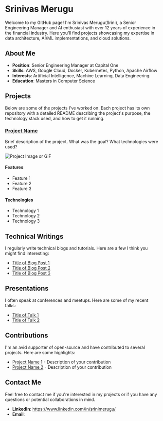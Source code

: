 
# Srinivas Merugu

Welcome to my GitHub page! I'm Srinivas Merugu(Srini), a Senior Engineering Manager and AI enthusiast with over 12 years of experience in the financial industry. Here you'll find projects showcasing my expertise in data architecture, AI/ML implementations, and cloud solutions.

## About Me

- **Position**: Senior Engineering Manager at Capital One
- **Skills**: AWS, Google Cloud, Docker, Kubernetes, Python, Apache Airflow
- **Interests**: Artificial Intelligence, Machine Learning, Data Engineering
- **Education**: Masters in Computer Science
  
## Projects

Below are some of the projects I've worked on. Each project has its own repository with a detailed README describing the project's purpose, the technology stack used, and how to get it running.

### [Project Name](Link-to-the-repository)
Brief description of the project. What was the goal? What technologies were used?

![Project Image or GIF](Link-to-image)

#### Features
- Feature 1
- Feature 2
- Feature 3

#### Technologies
- Technology 1
- Technology 2
- Technology 3

## Technical Writings

I regularly write technical blogs and tutorials. Here are a few I think you might find interesting:

- [Title of Blog Post 1](Link-to-blog-post)
- [Title of Blog Post 2](Link-to-blog-post)
- [Title of Blog Post 3](Link-to-blog-post)

## Presentations

I often speak at conferences and meetups. Here are some of my recent talks:

- [Title of Talk 1](Link-to-slides-or-video)
- [Title of Talk 2](Link-to-slides-or-video)

## Contributions

I'm an avid supporter of open-source and have contributed to several projects. Here are some highlights:

- [Project Name 1](Link-to-project) - Description of your contribution
- [Project Name 2](Link-to-project) - Description of your contribution

## Contact Me

Feel free to contact me if you're interested in my projects or if you have any questions or potential collaborations in mind.

- **LinkedIn**: https://www.linkedin.com/in/srinimerugu/
- **Email**: 
